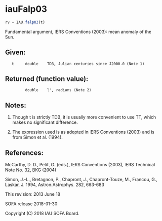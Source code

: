 # iauFalp03

```js
rv = IAU.falp03(t)
```

Fundamental argument, IERS Conventions (2003):
mean anomaly of the Sun.

## Given:
```
   t     double    TDB, Julian centuries since J2000.0 (Note 1)
```

## Returned (function value):
```
         double    l', radians (Note 2)
```

## Notes:

1) Though t is strictly TDB, it is usually more convenient to use
   TT, which makes no significant difference.

2) The expression used is as adopted in IERS Conventions (2003) and
   is from Simon et al. (1994).

## References:

   McCarthy, D. D., Petit, G. (eds.), IERS Conventions (2003),
   IERS Technical Note No. 32, BKG (2004)

   Simon, J.-L., Bretagnon, P., Chapront, J., Chapront-Touze, M.,
   Francou, G., Laskar, J. 1994, Astron.Astrophys. 282, 663-683

This revision:  2013 June 18

SOFA release 2018-01-30

Copyright (C) 2018 IAU SOFA Board.